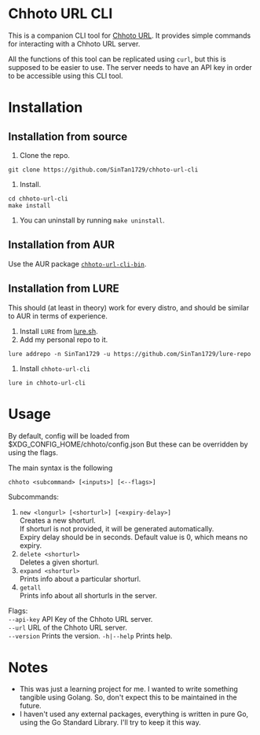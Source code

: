 # Chhoto URL CLI
This is a companion CLI tool for [Chhoto URL](https://github.com/SinTan1729/chhoto-url). It provides simple commands for interacting with
a Chhoto URL server.

All the functions of this tool can be replicated using `curl`, but this is supposed to be easier to use. The server needs to have an API key
in order to be accessible using this CLI tool.

# Installation
## Installation from source
1. Clone the repo.
```
git clone https://github.com/SinTan1729/chhoto-url-cli
```
1. Install.
```
cd chhoto-url-cli
make install
```
1. You can uninstall by running `make uninstall`.

## Installation from AUR
Use the AUR package [`chhoto-url-cli-bin`](https://aur.archlinux.org/packages/chhoto-url-cli-bin).

## Installation from LURE
This should (at least in theory) work for every distro, and should be similar to AUR in terms of experience.
1. Install `LURE` from [lure.sh](https://lure.sh).
1. Add my personal repo to it.
```
lure addrepo -n SinTan1729 -u https://github.com/SinTan1729/lure-repo
```
1. Install `chhoto-url-cli`
```
lure in chhoto-url-cli
```

# Usage
By default, config will be loaded from $XDG_CONFIG_HOME/chhoto/config.json
But these can be overridden by using the flags.

The main syntax is the following
```
chhoto <subcommand> [<inputs>] [<--flags>]
```

Subcommands:
1.  `new <longurl> [<shorturl>] [<expiry-delay>]`  
    Creates a new shorturl.  
    If shorturl is not provided, it will be generated automatically.  
    Expiry delay should be in seconds. Default value is 0, which means no expiry.
1.  `delete <shorturl>`  
    Deletes a given shorturl.
1.  `expand <shorturl>`  
    Prints info about a particular shorturl.
1.  `getall`  
    Prints info about all shorturls in the server.

Flags:  
    `--api-key`    API Key of the Chhoto URL server.  
    `--url`        URL of the Chhoto URL server.  
    `--version`    Prints the version.
    `-h|--help`    Prints help.

# Notes
- This was just a learning project for me. I wanted to write something tangible using Golang. So, don't expect this to be maintained in the future.
- I haven't used any external packages, everything is written in pure Go, using the Go Standard Library. I'll try to keep it this way.

